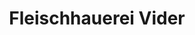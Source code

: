 ---
title: "Fleischhauerei Vider"
url: /schwarzenbach-a-d-saale/fleischhauerei-vider/
shop: Metzgerei
---